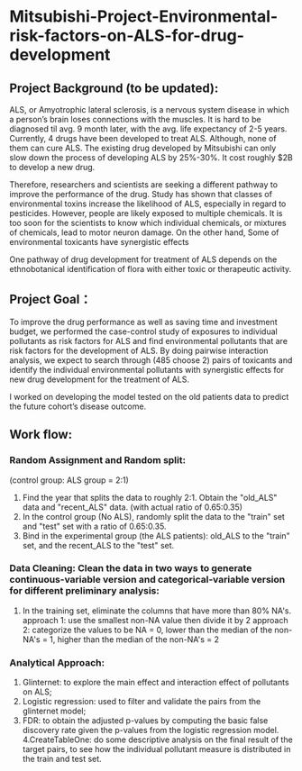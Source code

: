 # Mitsubishi-Project-Environmental-risk-factors-on-ALS-for-drug-development



## Project Background (to be updated): 
ALS, or Amyotrophic lateral sclerosis, is a nervous system disease in which a person’s brain loses connections with the muscles. It is hard to be diagnosed til avg. 9 month later, with the avg. life expectancy of 2-5 years. Currently, 4 drugs have been developed to treat ALS. Although, none of them can cure ALS. The existing drug developed by Mitsubishi can only slow down the process of developing ALS by 25%-30%. It cost roughly $2B to develop a new drug.

Therefore, researchers and scientists are seeking a different pathway to improve the performance of the drug. Study has shown that classes of environmental toxins increase the likelihood of ALS, especially in regard to pesticides. However, people are likely exposed to multiple chemicals. It is too soon for the scientists to know which individual chemicals, or mixtures of chemicals, lead to motor neuron damage. On the other hand, Some of environmental toxicants have synergistic effects

One pathway of drug development for treatment of ALS depends on the ethnobotanical identification of flora with either toxic or therapeutic activity.

## Project Goal：
To improve the drug performance as well as saving time and investment budget, we performed the case-control study of exposures to individual pollutants as risk factors for ALS and find environmental pollutants that are risk factors for the development of ALS. By doing pairwise interaction analysis, we expect to search through (485 choose 2) pairs of toxicants and identify the individual environmental pollutants with synergistic effects for new drug development for the treatment of ALS.


I worked on developing the model tested on the old patients data to predict the future cohort’s disease outcome.


## Work flow:

### Random Assignment and Random split:
(control group: ALS group = 2:1)
1. Find the year that splits the data to roughly 2:1. Obtain the "old_ALS" data and "recent_ALS" data. (with actual ratio of 0.65:0.35)
2. In the control group (No ALS), randomly split the data to the "train" set and "test" set with a ratio of 0.65:0.35. 
3. Bind in the experimental group (the ALS patients):  old_ALS to the "train" set, and the recent_ALS to the "test" set.

### Data Cleaning: Clean the data in two ways to generate continuous-variable version and categorical-variable version for different preliminary analysis:
1. In the training set, eliminate the columns that have more than 80% NA's.
approach 1: use the smallest non-NA value then divide it by 2
approach 2: categorize the values to be NA = 0, lower than the median of the non-NA's = 1, higher than the median of the non-NA's = 2

### Analytical Approach:
1. Glinternet: to explore the main effect and interaction effect of pollutants on ALS;
2. Logistic regression: used to filter and validate the pairs from the glinternet model;
3. FDR: to obtain the adjusted p-values by computing the basic false discovery rate given the p-values from the logistic regression model.
4.CreateTableOne: do some descriptive analysis on the final result of the target pairs, to see how the individual pollutant measure is distributed in the train and test set.
